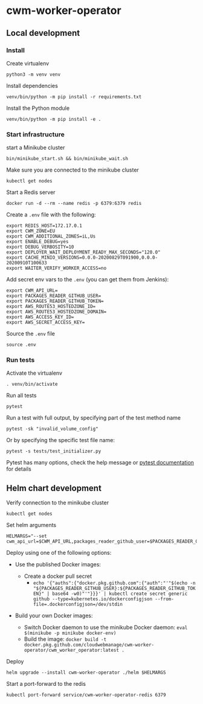 # cwm-worker-operator

## Local development

### Install

Create virtualenv

```
python3 -m venv venv
```

Install dependencies

```
venv/bin/python -m pip install -r requirements.txt
```

Install the Python module

```
venv/bin/python -m pip install -e .
```

### Start infrastructure

start a Minikube cluster

```
bin/minikube_start.sh && bin/minikube_wait.sh
``` 

Make sure you are connected to the minikube cluster

```
kubectl get nodes
```

Start a Redis server

```
docker run -d --rm --name redis -p 6379:6379 redis
```

Create a `.env` file with the following:

```
export REDIS_HOST=172.17.0.1
export CWM_ZONE=EU
export CWM_ADDITIONAL_ZONES=iL,Us
export ENABLE_DEBUG=yes
export DEBUG_VERBOSITY=10
export DEPLOYER_WAIT_DEPLOYMENT_READY_MAX_SECONDS="120.0"
export CACHE_MINIO_VERSIONS=0.0.0-20200829T091900,0.0.0-20200910T100633
export WAITER_VERIFY_WORKER_ACCESS=no
```

Add secret env vars to the `.env` (you can get them from Jenkins):

```
export CWM_API_URL=
export PACKAGES_READER_GITHUB_USER=
export PACKAGES_READER_GITHUB_TOKEN=
export AWS_ROUTE53_HOSTEDZONE_ID=
export AWS_ROUTE53_HOSTEDZONE_DOMAIN=
export AWS_ACCESS_KEY_ID=
export AWS_SECRET_ACCESS_KEY=
```

Source the `.env` file

```
source .env
```

### Run tests

Activate the virtualenv

```
. venv/bin/activate
```

Run all tests

```
pytest
```

Run a test with full output, by specifying part of the test method name

```
pytest -sk "invalid_volume_config"
```

Or by specifying the specific test file name:

```
pytest -s tests/test_initializer.py
```

Pytest has many options, check the help message or [pytest documentation](https://docs.pytest.org/en/latest/) for details

## Helm chart development

Verify connection to the minikube cluster

```
kubectl get nodes
```

Set helm arguments

```
HELMARGS="--set cwm_api_url=$CWM_API_URL,packages_reader_github_user=$PACKAGES_READER_GITHUB_USER,packages_reader_github_token=$PACKAGES_READER_GITHUB_TOKEN"
```

Deploy using one of the following options:

* Use the published Docker images:
  * Create a docker pull secret
    * `echo '{"auths":{"docker.pkg.github.com":{"auth":"'"$(echo -n "${PACKAGES_READER_GITHUB_USER}:${PACKAGES_READER_GITHUB_TOKEN}" | base64 -w0)"'"}}}' | kubectl create secret generic github --type=kubernetes.io/dockerconfigjson --from-file=.dockerconfigjson=/dev/stdin`

* Build your own Docker images:
  * Switch Docker daemon to use the minikube Docker daemon: `eval $(minikube -p minikube docker-env)`
  * Build the image: `docker build -t docker.pkg.github.com/cloudwebmanage/cwm-worker-operator/cwm_worker_operator:latest .`
  
Deploy

```
helm upgrade --install cwm-worker-operator ./helm $HELMARGS
```

Start a port-forward to the redis

```
kubectl port-forward service/cwm-worker-operator-redis 6379
```
